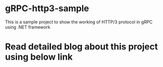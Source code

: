 # gRPC-http3-sample
This is a sample project to show the working of HTTP/3 protocol in gRPC using .NET framework
# Read detailed blog about this project using below link
